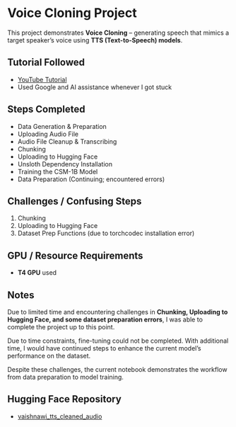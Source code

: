 # Voice Cloning Project

This project demonstrates **Voice Cloning** – generating speech that mimics a target speaker’s voice using **TTS (Text-to-Speech) models**.

## Tutorial Followed
- [YouTube Tutorial](https://www.youtube.com/watch?v=3iqvBEGS2So)  
- Used Google and AI assistance whenever I got stuck

## Steps Completed
- Data Generation & Preparation  
- Uploading Audio File  
- Audio File Cleanup & Transcribing  
- Chunking  
- Uploading to Hugging Face  
- Unsloth Dependency Installation  
- Training the CSM-1B Model  
- Data Preparation (Continuing; encountered errors)

## Challenges / Confusing Steps
1. Chunking  
2. Uploading to Hugging Face  
3. Dataset Prep Functions (due to torchcodec installation error)

## GPU / Resource Requirements
- **T4 GPU** used

## Notes
Due to limited time and encountering challenges in **Chunking, Uploading to Hugging Face, and some dataset preparation errors**, I was able to complete the project up to this point.  

Due to time constraints, fine-tuning could not be completed. With additional time, I would have continued steps to enhance the current model’s performance on the dataset.  

Despite these challenges, the current notebook demonstrates the workflow from data preparation to model training.

## Hugging Face Repository
- [vaishnawi_tts_cleaned_audio](https://huggingface.co/datasets/VAISHNAWI1/vaishnawi_tts_cleaned_audio)
